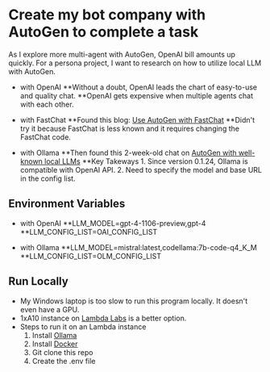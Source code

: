 # Create my bot company with AutoGen to complete a task

As I explore more multi-agent with AutoGen, OpenAI bill amounts up quickly. For a persona project, I want to research on how to utilize local LLM with AutoGen.

* with OpenAI
    **Without a doubt, OpenAI leads the chart of easy-to-use and quality chat.
    **OpenAI gets expensive when multiple agents chat with each other.

* with FastChat
    **Found this blog: [Use AutoGen with FastChat](https://microsoft.github.io/autogen/blog/2023/07/14/Local-LLMs/)
    **Didn't try it because FastChat is less known and it requires changing the FastChat code. 

* with Ollama
    **Then found this 2-week-old chat on [AutoGen with well-known local LLMs](https://gist.github.com/mberman84/ea207e7d9e5f8c5f6a3252883ef16df3)
    **Key Takeways
        1. Since version 0.1.24, Ollama is compatible with OpenAI API.
        2. Need to specify the model and base URL in the config list.

## Environment Variables

* with OpenAI
    **LLM_MODEL=gpt-4-1106-preview,gpt-4
    **LLM_CONFIG_LIST=OAI_CONFIG_LIST

* with Ollama
    **LLM_MODEL=mistral:latest,codellama:7b-code-q4_K_M
    **LLM_CONFIG_LIST=OLM_CONFIG_LIST

## Run Locally

* My Windows laptop is too slow to run this program locally. It doesn't even have a GPU.
* 1xA10 instance on [Lambda Labs](https://cloud.lambdalabs.com/instances) is a better option.
* Steps to run it on an Lambda instance 
    1. Install [Ollama](https://ollama.com/download/linux) 
    2. Install [Docker](https://docs.docker.com/engine/install/ubuntu/) 
    3. Git clone this repo 
    4. Create the .env file
